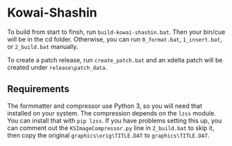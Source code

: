 # Kowai-Shashin
To build from start to finsh, run `build-kowai-shashin.bat`. Then your bin/cue will be in the cd folder. Otherwise, you can run `0_format.bat`, `1_insert.bat`, or `2_build.bat` manually.

To create a patch release, run `create_patch.bat` and an xdelta patch will be created under `release\patch_data`.

## Requirements
The formmatter and compressor use Python 3, so you will need that installed on your system.
The compression depends on the `lzss` module. You can install that with `pip lzss`. If you have problems setting this up, you can comment out the `KSImageCompressor.py` line in `2_build.bat` to skip it, then copy the original `graphics\orig\TITLE.DAT` to `graphics\TITLE.DAT`.
